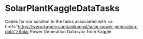 # SolarPlantKaggleDataTasks
Codes for our solution to the tasks associated with &lt;a href="https://www.kaggle.com/anikannal/solar-power-generation-data">Solar Power Generation Data&lt;/a> from Kaggle
